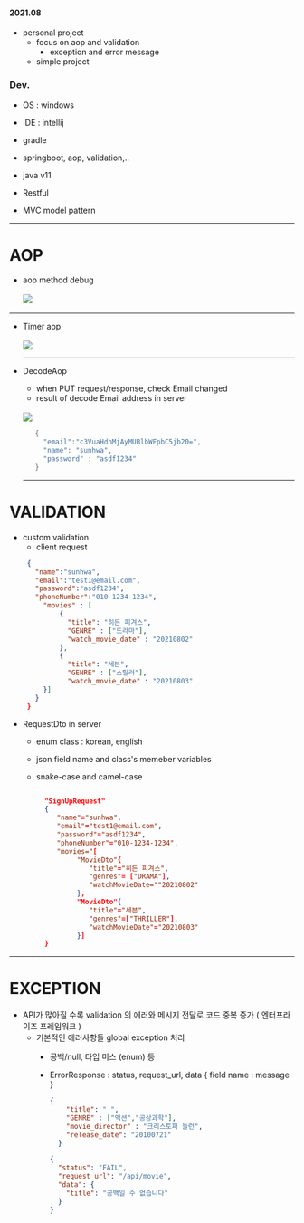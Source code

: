 #### 2021.08

* personal project
  * focus on aop and validation
    * exception and error message
  * simple project


### Dev.

* OS : windows
* IDE : intellij


* gradle
* springboot, aop, validation,..
* java v11

* Restful
* MVC model pattern


---


# AOP

  
* aop method debug<br><br>
  <img src="https://user-images.githubusercontent.com/66774973/129746864-805d2770-d850-4070-b256-c3df83c8f76f.png">


---


* Timer aop <br><br>
  <img src="https://user-images.githubusercontent.com/66774973/129753813-05450dfc-2f23-47f4-8401-54974933e62e.png">

  ---

* DecodeAop <br>
  * when PUT request/response, check Email changed
  * result of decode Email address in server  <br><br>
  <img src="https://user-images.githubusercontent.com/66774973/129776111-99088f75-7629-45eb-a433-06581eb65d12.png">

    ``` java
       {
         "email":"c3VuaHdhMjAyMUBlbWFpbC5jb20=",
         "name": "sunhwa",
         "password" : "asdf1234"
       }
    ```

  ---


# VALIDATION


  * custom validation
    * client request
     ``` json
      {
        "name":"sunhwa",
        "email":"test1@email.com",
        "password":"asdf1234",
        "phoneNumber":"010-1234-1234",
          "movies" : [
              {
                "title": "히든 피겨스",
                "GENRE" : ["드라마"],
                "watch_movie_date" : "20210802"
              },
              {
                "title": "세븐",
                "GENRE" : ["스릴러"],
                "watch_movie_date" : "20210803"
          }]
        }
      }
     ```
  * RequestDto in server
    * enum class : korean, english 
    * json field name and class's memeber variables 
    * snake-case and camel-case
    
      ```  json
      
        "SignUpRequest"
        {
           "name"="sunhwa",
           "email"="test1@email.com",
           "password"="asdf1234",
           "phoneNumber"="010-1234-1234",
           "movies="[
                "MovieDto"{
                   "title"="히든 피겨스",
                   "genres"= ["DRAMA"],
                   "watchMovieDate=""20210802"
                },
                "MovieDto"{
                   "title"="세븐",
                   "genres"=["THRILLER"],
                   "watchMovieDate"="20210803"
                }]
        }
      
      ```

        
  ---


# EXCEPTION

* API가 많아질 수록 validation 의 에러와 메시지 전달로 코드 중복 증가 ( 엔터프라이즈 프레임워크 )
  * 기본적인 에러사항들 global exception 처리
    * 공백/null, 타입 미스 (enum) 등
    * ErrorResponse : status, request_url, data { field name : message }
      ```json
      {
          "title": " ",
          "GENRE" : ["액션","공상과학"],
          "movie_director" : "크리스토퍼 놀런",
          "release_date": "20100721"
        }
      ```
    
      ```json
      {
        "status": "FAIL",
        "request_url": "/api/movie",
        "data": {
          "title": "공백일 수 없습니다"
        }
      }
      ```